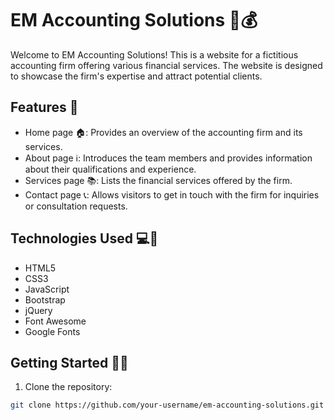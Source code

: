# EM Accounting Solutions 💼💰

Welcome to EM Accounting Solutions! This is a website for a fictitious accounting firm offering various financial services. The website is designed to showcase the firm's expertise and attract potential clients.

## Features 🌟

- Home page 🏠: Provides an overview of the accounting firm and its services.
- About page ℹ️: Introduces the team members and provides information about their qualifications and experience.
- Services page 📚: Lists the financial services offered by the firm.
- Contact page 📞: Allows visitors to get in touch with the firm for inquiries or consultation requests.

## Technologies Used 💻🚀

- HTML5
- CSS3
- JavaScript
- Bootstrap
- jQuery
- Font Awesome
- Google Fonts

## Getting Started 🚀🔧

1. Clone the repository:

```bash
git clone https://github.com/your-username/em-accounting-solutions.git

 
